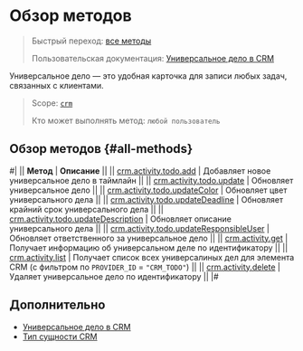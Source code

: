# Обзор методов

> Быстрый переход: [все методы](#all-methods) 
> 
> Пользовательская документация: [Универсальное дело в CRM](https://helpdesk.bitrix24.ru/open/21064046/)

Универсальное дело — это удобная карточка для записи любых задач, связанных с клиентами.

> Scope: [`crm`](../../../../scopes/permissions.md)
>
> Кто может выполнять метод: `любой пользователь`

## Обзор методов {#all-methods}

#|
|| **Метод** | **Описание** ||
|| [crm.activity.todo.add](./crm-activity-todo-add.md) | Добавляет новое универсальное дело в таймлайн ||
|| [crm.activity.todo.update](./crm-activity-todo-update.md) | Обновляет универсальное дело ||
|| [crm.activity.todo.updateColor](./crm-activity-todo-update-color.md) | Обновляет цвет универсального дела ||
|| [crm.activity.todo.updateDeadline](./crm-activity-todo-update-deadline.md) | Обновляет крайний срок универсального дела ||
|| [crm.activity.todo.updateDescription](./crm-activity-todo-update-description.md) | Обновляет описание универсального дела ||
|| [crm.activity.todo.updateResponsibleUser](./crm-activity-todo-update-responsible-user.md) | Обновляет ответственного за универсальное дело ||
|| [crm.activity.get](../crm-activity-get.md) | Получает информацию об универсальном деле по идентификатору ||
|| [crm.activity.list](../crm-activity-list.md) | Получает список всех универсалиных дел для элемента CRM (с фильтром по `PROVIDER_ID` = `"CRM_TODO"`) ||
|| [crm.activity.delete](../crm-activity-delete.md) | Удаляет универсальное дело по идентификатору ||
|#

## Дополнительно

- [Универсальное дело в CRM](https://helpdesk.bitrix24.ru/open/21064046/)
- [Тип сущности CRM](../../../data-types.md#object_type) 